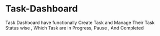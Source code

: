 # Task-Dashboard
Task Dashboard have functionally Create Task and Manage Their Task Status wise , Which Task are in Progress, Pause , And Completed
